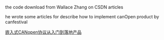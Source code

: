 the code download from Wallace Zhang on CSDN articles

he wrote some articles for describe how to implement canOpen product by canfestival

[嵌入式CANopen协议从入门到落地产品](https://wallace-zhang89.blog.csdn.net/article/details/119190305)

